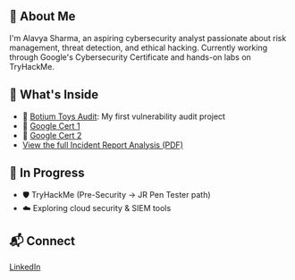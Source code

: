 ## 🔐 About Me
I'm Alavya Sharma, an aspiring cybersecurity analyst passionate about risk management, threat detection, and ethical hacking. Currently working through Google's Cybersecurity Certificate and hands-on labs on TryHackMe.

## 📁 What's Inside
- 🔎 [Botium Toys Audit](./Projects/Botium-Toys-Audit): My first vulnerability audit project
- 📄 [Google Cert 1](./cybersec%20cert%201.pdf)
- 📄 [Google Cert 2](./cybersec%20cert%202.pdf)
- [View the full Incident Report Analysis (PDF)](./docs/Incident%20Report%20Analysis.pdf)


## 🚀 In Progress
- 🛡️ TryHackMe (Pre-Security → JR Pen Tester path)
- ☁️ Exploring cloud security & SIEM tools

## 📬 Connect
[LinkedIn](https://www.linkedin.com/in/alavya-sharma-015974361/)

